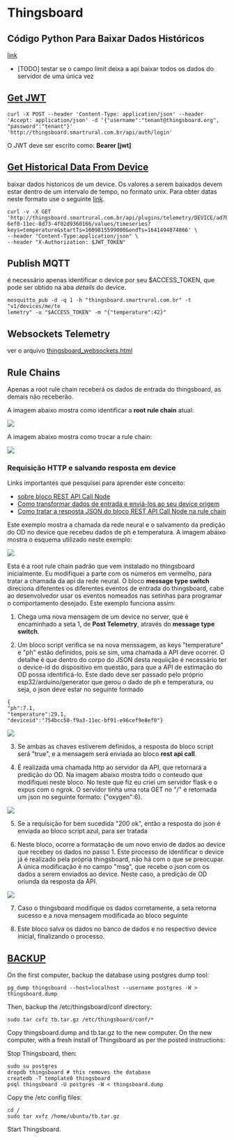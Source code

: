 # Thingsboard

## Código Python Para Baixar Dados Históricos

[link](./get_historical_data_thingsboard.py)

- [TODO] testar se o campo limit deixa a api baixar todos os dados do servidor de uma única vez

## [Get JWT](https://thingsboard.io/docs/reference/rest-api/#jwt-tokens)

```
curl -X POST --header 'Content-Type: application/json' --header 'Accept: application/json' -d '{"username":"tenant@thingsboard.org", "password":"tenant"}' 'http://thingsboard.smartrural.com.br/api/auth/login'
```

O JWT deve ser escrito como: **Bearer [jwt]**

## [Get Historical Data From Device](https://thingsboard.io/docs/user-guide/telemetry/#get-historical-time-series-data-values-for-specific-entity)

baixar dados historicos de um device. Os valores a serem baixados devem estar dentro de um intervalo de tempo, no formato unix. Para obter datas neste formato use o seguinte [link](https://www.unixtimestamp.com/).

```
curl -v -X GET 'http://thingsboard.smartrural.com.br/api/plugins/telemetry/DEVICE/ad7b0610-6ef0-11ec-8d73-4f02d9360166/values/timeseries?keys=temperature&startTs=1609815599000&endTs=1641494074866' \
--header "Content-Type:application/json" \
--header "X-Authorization: $JWT_TOKEN"
```

## Publish MQTT

é necessário apenas identificar o device por seu $ACCESS_TOKEN, que pode ser obtido na aba _details_ do device.

```
mosquitto_pub -d -q 1 -h "thingsboard.smartrural.com.br" -t "v1/devices/me/te
lemetry" -u "$ACCESS_TOKEN" -m "{"temperature":42}"
```

## Websockets Telemetry

ver o arquivo [thingsboard_websockets.html](./thingsboard_websockets.html)

## Rule Chains

Apenas a root rule chain receberá os dados de entrada do thingsboard, as demais não receberão. 

A imagem abaixo mostra como identificar a **root rule chain** atual:

![](./root_rule_chain.png)

A imagem abaixo mostra como trocar a rule chain:

![](./make_rule_chain.png)


### Requisição HTTP e salvando resposta em device

Links importantes que pesquisei para aprender este conceito:
- [sobre bloco REST API Call Node](https://thingsboard.io/docs/user-guide/rule-engine-2-0/external-nodes/#rest-api-call-node)
- [Como transformar dados de entrada e enviá-los ao seu device origem](https://thingsboard.io/docs/user-guide/rule-engine-2-0/tutorials/transform-incoming-telemetry/)
- [Como tratar a resposta JSON do bloco REST API Call Node na rule chain](https://thingsboard.io/docs/user-guide/rule-engine-2-0/tutorials/get-weather-using-rest-api-call/#node-e-script-transformation-node)

Este exemplo mostra a chamada da rede neural e o salvamento da predição do OD no device que recebeu dados de ph e temperatura. A imagem abaixo mostra o esquema utilizado neste exemplo:

![](./rule_chain_image.png)

Esta é a root rule chain padrão que vem instalado no thingsboard inicialmente. Eu modifiquei a parte com os números em vermelho, para tratar a chamada da api da rede neural. O bloco **message type switch** direciona diferentes os diferentes eventos de entrada do thingsboard, cabe ao desenvolvedor usar os eventos nomeados nas setinhas para programar o comportamento desejado. Este exemplo funciona assim:

1. Chega uma nova mensagem de um device no server, que é encaminhado a seta 1, de **Post Telemetry**, através do **message type switch**.

2. Um bloco script verifica se na nova menssagem, as keys "temperature" e "ph" estão definidos, pois se sim, uma chamada a API deve ocorrer. O detalhe é que dentro do corpo do JSON desta requiição é necessário ter o device-id do dispositivo em questão, para que a API de estimação do OD possa identificá-lo. Este dado deve ser passado pelo próprio esp32/arduino/generator que gerou o dado de ph e temperatura, ou seja, o json deve estar no seguinte formado

  ```
  {
  "ph":7.1,
  "temperature":29.1,
  "deviceid":"754bcc50-f9a3-11ec-bf91-e96cef9e8ef0"}
  ```
  
![](./bloco_script.png)

3. Se ambas as chaves estiverem definidos, a resposta do bloco script será "true", e a mensagem será enviada ao bloco **rest api call**.

4. É realizada uma chamada http ao servidor da API, que retornará a predição do OD. Na imagem abaixo mostra todo o conteudo que modifiquei neste bloco. No teste que fiz eu criei um servidor flask e o expus com o ngrok. O servidor tinha uma rota GET no "/" e retornada um json no seguinte formato: {"oxygen":6}.

![](./rest_call.png)

5. Se a requisição for bem sucedida "200 ok", então a resposta do json é enviada ao bloco script azul, para ser tratada

6. Neste bloco, ocorre a formatação de um novo envio de dados ao device que recebey os dados no passo 1. Este processo de identificar o device já é realizado pela própria thingsboard, não há com o que se preocupar. A única modificação é no campo "msg", que recebe o json com os dados a serem enviados ao device. Neste caso, a predição de OD oriunda da resposta da API.

![](./transformation.png)

7. Caso o thingsboard modifique os dados corretamente, a seta retorna sucesso e a nova mensagem modificada ao bloco seguinte

8. Este bloco salva os dados no banco de dados e no respectivo device inicial, finalizando o processo.

## [BACKUP](https://groups.google.com/g/thingsboard/c/Me4w7zeaVmM)


On the first computer, backup the database using postgres dump tool:
```
pg_dump thingsboard --host=localhost --username postgres -W > thingsboard.dump
```
Then, backup the /etc/thingsboard/conf directory:
```
sudo tar cvfz tb.tar.gz /etc/thingsboard/conf/*
```
Copy thingsboard.dump and tb.tar.gz to the new computer. On the new computer, with a fresh install of Thingsboard as per the posted instructions:

Stop Thingsboard, then:
```
sudo su postgres
dropdb thingsboard # this removes the database
createdb -T template0 thingsboard
psql thingsboard -U postgres -W < thingsboard.dump
```
Copy the /etc config files:
```
cd /
sudo tar xvfz /home/ubuntu/tb.tar.gz
```
Start Thingsboard.
